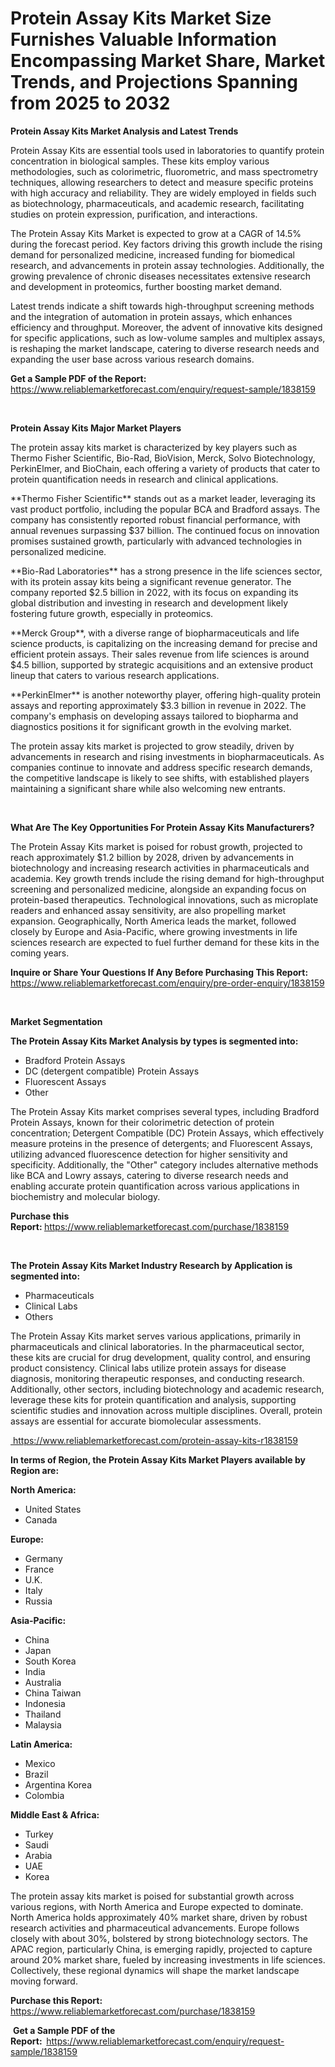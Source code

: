 <p><h1>Protein Assay Kits Market Size Furnishes Valuable Information Encompassing Market Share, Market Trends, and Projections Spanning from 2025 to 2032</h1></p><p><strong>Protein Assay Kits Market Analysis and Latest Trends</strong></p>
<p><p>Protein Assay Kits are essential tools used in laboratories to quantify protein concentration in biological samples. These kits employ various methodologies, such as colorimetric, fluorometric, and mass spectrometry techniques, allowing researchers to detect and measure specific proteins with high accuracy and reliability. They are widely employed in fields such as biotechnology, pharmaceuticals, and academic research, facilitating studies on protein expression, purification, and interactions.</p><p>The Protein Assay Kits Market is expected to grow at a CAGR of 14.5% during the forecast period. Key factors driving this growth include the rising demand for personalized medicine, increased funding for biomedical research, and advancements in protein assay technologies. Additionally, the growing prevalence of chronic diseases necessitates extensive research and development in proteomics, further boosting market demand. </p><p>Latest trends indicate a shift towards high-throughput screening methods and the integration of automation in protein assays, which enhances efficiency and throughput. Moreover, the advent of innovative kits designed for specific applications, such as low-volume samples and multiplex assays, is reshaping the market landscape, catering to diverse research needs and expanding the user base across various research domains.</p></p>
<p><strong>Get a Sample PDF of the Report:&nbsp;</strong> <a href="https://www.reliablemarketforecast.com/enquiry/request-sample/1838159?utm_campaign=3443&utm_medium=2&utm_source=Github&utm_content=ia&utm_term=16042025&utm_id=protein-assay-kits">https://www.reliablemarketforecast.com/enquiry/request-sample/1838159</a></p>
<p>&nbsp;</p>
<p><strong>Protein Assay Kits Major Market Players</strong></p>
<p><p>The protein assay kits market is characterized by key players such as Thermo Fisher Scientific, Bio-Rad, BioVision, Merck, Solvo Biotechnology, PerkinElmer, and BioChain, each offering a variety of products that cater to protein quantification needs in research and clinical applications.</p><p>**Thermo Fisher Scientific** stands out as a market leader, leveraging its vast product portfolio, including the popular BCA and Bradford assays. The company has consistently reported robust financial performance, with annual revenues surpassing $37 billion. The continued focus on innovation promises sustained growth, particularly with advanced technologies in personalized medicine.</p><p>**Bio-Rad Laboratories** has a strong presence in the life sciences sector, with its protein assay kits being a significant revenue generator. The company reported $2.5 billion in 2022, with its focus on expanding its global distribution and investing in research and development likely fostering future growth, especially in proteomics.</p><p>**Merck Group**, with a diverse range of biopharmaceuticals and life science products, is capitalizing on the increasing demand for precise and efficient protein assays. Their sales revenue from life sciences is around $4.5 billion, supported by strategic acquisitions and an extensive product lineup that caters to various research applications.</p><p>**PerkinElmer** is another noteworthy player, offering high-quality protein assays and reporting approximately $3.3 billion in revenue in 2022. The company's emphasis on developing assays tailored to biopharma and diagnostics positions it for significant growth in the evolving market.</p><p>The protein assay kits market is projected to grow steadily, driven by advancements in research and rising investments in biopharmaceuticals. As companies continue to innovate and address specific research demands, the competitive landscape is likely to see shifts, with established players maintaining a significant share while also welcoming new entrants.</p></p>
<p>&nbsp;</p>
<p><strong>What Are The Key Opportunities For Protein Assay Kits Manufacturers?</strong></p>
<p><p>The Protein Assay Kits market is poised for robust growth, projected to reach approximately $1.2 billion by 2028, driven by advancements in biotechnology and increasing research activities in pharmaceuticals and academia. Key growth trends include the rising demand for high-throughput screening and personalized medicine, alongside an expanding focus on protein-based therapeutics. Technological innovations, such as microplate readers and enhanced assay sensitivity, are also propelling market expansion. Geographically, North America leads the market, followed closely by Europe and Asia-Pacific, where growing investments in life sciences research are expected to fuel further demand for these kits in the coming years.</p></p>
<p><strong>Inquire or Share Your Questions If Any Before Purchasing This Report:</strong> <a href="https://www.reliablemarketforecast.com/enquiry/pre-order-enquiry/1838159?utm_campaign=3443&utm_medium=2&utm_source=Github&utm_content=ia&utm_term=16042025&utm_id=protein-assay-kits">https://www.reliablemarketforecast.com/enquiry/pre-order-enquiry/1838159</a></p>
<p>&nbsp;</p>
<p><strong>Market Segmentation</strong></p>
<p><strong>The Protein Assay Kits Market Analysis by types is segmented into:</strong></p>
<p><ul><li>Bradford Protein Assays</li><li>DC (detergent compatible) Protein Assays</li><li>Fluorescent Assays</li><li>Other</li></ul></p>
<p><p>The Protein Assay Kits market comprises several types, including Bradford Protein Assays, known for their colorimetric detection of protein concentration; Detergent Compatible (DC) Protein Assays, which effectively measure proteins in the presence of detergents; and Fluorescent Assays, utilizing advanced fluorescence detection for higher sensitivity and specificity. Additionally, the "Other" category includes alternative methods like BCA and Lowry assays, catering to diverse research needs and enabling accurate protein quantification across various applications in biochemistry and molecular biology.</p></p>
<p><strong>Purchase this Report:&nbsp;</strong><a href="https://www.reliablemarketforecast.com/purchase/1838159?utm_campaign=3443&utm_medium=2&utm_source=Github&utm_content=ia&utm_term=16042025&utm_id=protein-assay-kits">https://www.reliablemarketforecast.com/purchase/1838159</a></p>
<p>&nbsp;</p>
<p><strong>The Protein Assay Kits Market Industry Research by Application is segmented into:</strong></p>
<p><ul><li>Pharmaceuticals</li><li>Clinical Labs</li><li>Others</li></ul></p>
<p><p>The Protein Assay Kits market serves various applications, primarily in pharmaceuticals and clinical laboratories. In the pharmaceutical sector, these kits are crucial for drug development, quality control, and ensuring product consistency. Clinical labs utilize protein assays for disease diagnosis, monitoring therapeutic responses, and conducting research. Additionally, other sectors, including biotechnology and academic research, leverage these kits for protein quantification and analysis, supporting scientific studies and innovation across multiple disciplines. Overall, protein assays are essential for accurate biomolecular assessments.</p></p>
<p><a href="https://www.reliablemarketforecast.com/protein-assay-kits-r1838159?utm_campaign=3443&utm_medium=2&utm_source=Github&utm_content=ia&utm_term=16042025&utm_id=protein-assay-kits">&nbsp;https://www.reliablemarketforecast.com/protein-assay-kits-r1838159</a></p>
<p><strong>In terms of Region, the Protein Assay Kits Market Players available by Region are:</strong></p>
<p>
    <p> <strong> North America: </strong>
        <ul>
            <li>United States</li>
            <li>Canada</li>
        </ul>
        </p> 
    <p> <strong> Europe: </strong>
        <ul>
            <li>Germany</li>
            <li>France</li>
            <li>U.K.</li>
            <li>Italy</li>
            <li>Russia</li>
        </ul>
        </p> 
    <p> <strong> Asia-Pacific: </strong>
        <ul>
            <li>China</li>
            <li>Japan</li>
            <li>South Korea</li>
            <li>India</li>
            <li>Australia</li>
            <li>China Taiwan</li>
            <li>Indonesia</li>
            <li>Thailand</li>
            <li>Malaysia</li>
        </ul>
        </p> 
    <p> <strong> Latin America: </strong>
        <ul>
            <li>Mexico</li>
            <li>Brazil</li>
            <li>Argentina Korea</li>
            <li>Colombia</li>
        </ul>
        </p> 
    <p> <strong> Middle East & Africa: </strong>
        <ul>
            <li>Turkey</li>
            <li>Saudi</li>
            <li>Arabia</li>
            <li>UAE</li>
            <li>Korea</li>
        </ul>
    </p>
    </p>
<p><p>The protein assay kits market is poised for substantial growth across various regions, with North America and Europe expected to dominate. North America holds approximately 40% market share, driven by robust research activities and pharmaceutical advancements. Europe follows closely with about 30%, bolstered by strong biotechnology sectors. The APAC region, particularly China, is emerging rapidly, projected to capture around 20% market share, fueled by increasing investments in life sciences. Collectively, these regional dynamics will shape the market landscape moving forward.</p></p>
<p><strong>Purchase this Report: </strong><a href="https://www.reliablemarketforecast.com/purchase/1838159?utm_campaign=3443&utm_medium=2&utm_source=Github&utm_content=ia&utm_term=16042025&utm_id=protein-assay-kits">https://www.reliablemarketforecast.com/purchase/1838159</a></p>
<p>&nbsp;<strong>Get a Sample PDF of the Report:&nbsp;&nbsp;</strong><a href="https://www.reliablemarketforecast.com/enquiry/request-sample/1838159?utm_campaign=3443&utm_medium=2&utm_source=Github&utm_content=ia&utm_term=16042025&utm_id=protein-assay-kits">https://www.reliablemarketforecast.com/enquiry/request-sample/1838159</a></p>
<p><strong></strong></p>
<p><p></p><p></p><p></p></p>